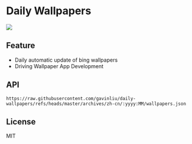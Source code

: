 # Daily Wallpapers
  
![](https://www.bing.com/th?id=OHR.DuanwuFestivalY25_ZH-CN7343005503_UHD.jpg)

## Feature

- Daily automatic update of bing wallpapers
- Driving Wallpaper App Development

## API

```
https://raw.githubusercontent.com/gavinliu/daily-wallpapers/refs/heads/master/archives/zh-cn/:yyyy:MM/wallpapers.json
```

## License

MIT
  